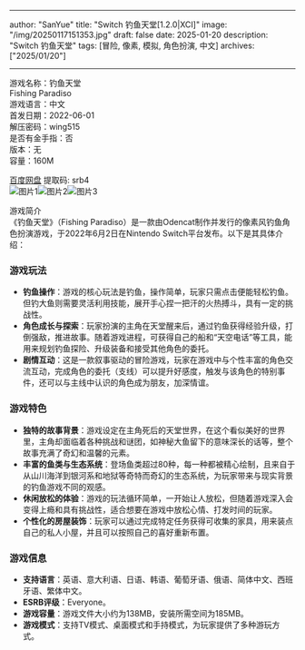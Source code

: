 
---
author: "SanYue"
title: "Switch 钓鱼天堂[1.2.0|XCI]"
image: "/img/20250117151353.jpg"
draft: false
date: 2025-01-20
description: "Switch 钓鱼天堂"
tags: [冒险, 像素, 模拟, 角色扮演, 中文]
archives: ["2025/01/20"]

---

游戏名称：钓鱼天堂   
Fishing Paradiso    
游戏语言：中文  
首发日期：2022-06-01  
解压密码：wing515  
是否有金手指：否  
版本：无   
容量：160M

[百度网盘](https://pan.baidu.com/s/1LZ0i6l_IKObsyz7KbfRM8Q) 提取码: srb4  
![图片1](/img/ee3625.jpg)![图片2](/img/4a5257.jpg)![图片3](/img/a4f794.jpg)  

游戏简介  
《钓鱼天堂》（Fishing Paradiso）是一款由Odencat制作并发行的像素风钓鱼角色扮演游戏，于2022年6月2日在Nintendo Switch平台发布。以下是其具体介绍：

### 游戏玩法
- **钓鱼操作**：游戏的核心玩法是钓鱼，操作简单，玩家只需点击便能轻松钓鱼。但钓大鱼则需要灵活利用技能，展开手心捏一把汗的火热搏斗，具有一定的挑战性。
- **角色成长与探索**：玩家扮演的主角在天堂醒来后，通过钓鱼获得经验升级，打倒强敌，推进故事。随着游戏进程，可获得自己的船和“天空电话”等工具，能用来规划钓鱼探险、升级装备和接受其他角色的委托。
- **剧情互动**：这是一款叙事驱动的冒险游戏，玩家在游戏中与个性丰富的角色交流互动，完成角色的委托（支线）可以提升好感度，触发与该角色的特别事件，还可以与主线中认识的角色成为朋友，加深情谊。

### 游戏特色
- **独特的故事背景**：游戏设定在主角死后的天堂世界，在这个看似美好的世界里，主角却面临着各种挑战和谜团，如神秘大鱼留下的意味深长的话等，整个故事充满了奇幻和温馨的元素。
- **丰富的鱼类与生态系统**：登场鱼类超过80种，每一种都被精心绘制，且来自于从山川海洋到银河系和地狱等奇特而奇幻的生态系统，为玩家带来与现实背景的钓鱼游戏不同的观感。
- **休闲放松的体验**：游戏的玩法循环简单，一开始让人放松，但随着游戏深入会变得上瘾和具有挑战性，适合想要在游戏中放松心情、打发时间的玩家。
- **个性化的房屋装饰**：玩家可以通过完成特定任务获得可收集的家具，用来装点自己的私人小屋，并且可以按照自己的喜好重新布置。

### 游戏信息
- **支持语言**：英语、意大利语、日语、韩语、葡萄牙语、俄语、简体中文、西班牙语、繁体中文。
- **ESRB评级**：Everyone。
- **游戏容量**：游戏文件大小约为138MB，安装所需空间为185MB。
- **游戏模式**：支持TV模式、桌面模式和手持模式，为玩家提供了多种游玩方式。
